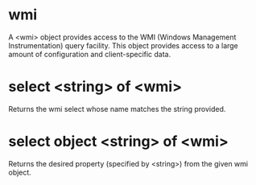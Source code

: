 # wmi

A &lt;wmi&gt; object provides access to the WMI (Windows Management Instrumentation) query facility. This object provides access to a large amount of configuration and client-specific data.

# select &lt;string&gt; of &lt;wmi&gt;

Returns the wmi select whose name matches the string provided.

# select object &lt;string&gt; of &lt;wmi&gt;

Returns the desired property (specified by &lt;string&gt;) from the given wmi object.
